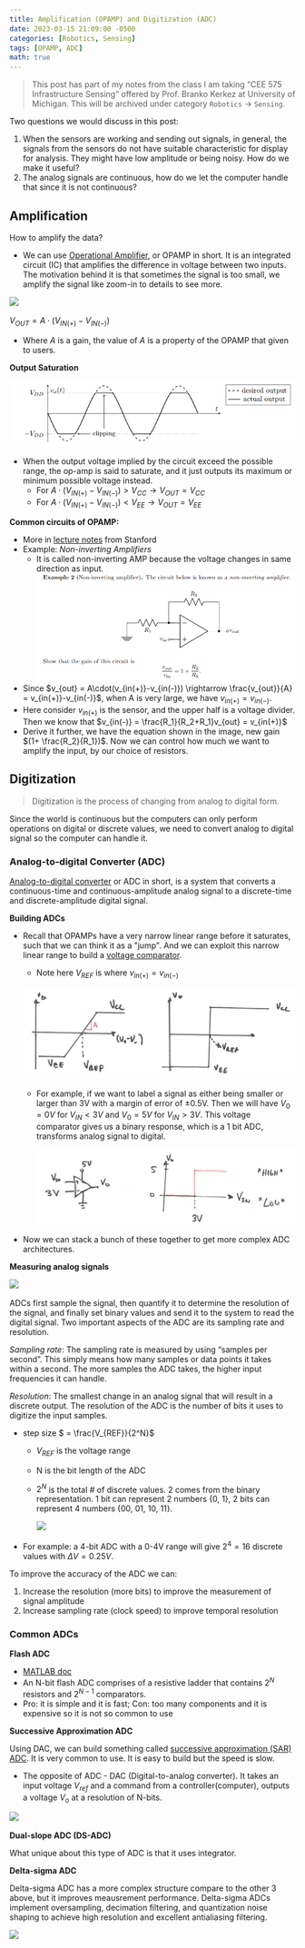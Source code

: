 ```yaml
---
title: Amplification (OPAMP) and Digitization (ADC)
date: 2023-03-15 21:09:00 -0500
categories: [Robotics, Sensing]
tags: [OPAMP, ADC] 
math: true
---
```


> This post has part of my notes from the class I am taking “CEE 575 Infrastructure Sensing” offered by Prof. Branko Kerkez at University of Michigan. This will be archived under category `Robotics` -> `Sensing`.


Two questions we would discuss in this post:
1. When the sensors are working and sending out signals, in general, the signals from the sensors do not have suitable characteristic for display for analysis. They might have low amplitude or being noisy. How do we make it useful?
2. The analog signals are continuous, how do we let the computer handle that since it is not continuous?

## Amplification
How to amplify the data? 
  - We can use [Operational Amplifier](https://toshiba.semicon-storage.com/eu/semiconductor/knowledge/faq/linear_opamp/what-is-an-operational-amplifier.html), or OPAMP in short. It is an integrated circuit (IC) that amplifies the difference in voltage between two inputs. The motivation behind it is that sometimes the signal is too small, we amplify the signal like zoom-in to details to see more.

![](https://toshiba.semicon-storage.com/content/dam/toshiba-ss-v3/master/en/semiconductor/knowledge/faq/linear_op-amps/What-is-an-operational-amplifier_1_en.png)

$V_{OUT} = A\cdot(V_{IN(+)}-V_{IN(-)})$

- Where $A$ is a gain, the value of $A$ is a property of the OPAMP that given to users.

**Output Saturation**

![](/assets/figures/2023-images/2023-03-15-amplification-and-digitization/01.png)
- When the output voltage implied by the circuit exceed the possible range, the op-amp is said to saturate, and it just outputs its maximum or minimum possible voltage instead. 
  - For $A\cdot(V_{IN(+)}-V_{IN(-)}) > V_{CC} \rightarrow V_{OUT}=V_{CC}$
  - For $A\cdot(V_{IN(+)}-V_{IN(-)}) < V_{EE} \rightarrow V_{OUT}=V_{EE}$

**Common circuits of OPAMP:**
- More in [lecture notes](https://web.stanford.edu/class/archive/engr/engr40m.1178/slides/opamps.pdf) from Stanford
- Example: *Non-inverting Amplifiers*
  - It is called non-inverting AMP because the voltage changes in same direction as input.
![](/assets/figures/2023-images/2023-03-15-amplification-and-digitization/02.png)
- Since $v_{out} = A\cdot(v_{in(+)}-v_{in(-)}) \rightarrow \frac{v_{out}}{A} = v_{in(+)}-v_{in(-)}$, when A is very large, we have $v_{in(+)}=v_{in(-)}$.
- Here consider $v_{in(+)}$ is the sensor, and the upper half is a voltage divider. Then we know that $v_{in(-)} = \frac{R_1}{R_2+R_1}v_{out} = v_{in(+)}$
- Derive it further, we have the equation shown in the image, new gain $(1+ \frac{R_2}{R_1})$. Now we can control how much we want to amplify the input, by our choice of resistors.

## Digitization
> Digitization is the process of changing from analog to digital form.

Since the world is continuous but the computers can only perform operations on digital or discrete values, we need to convert analog to digital signal so the computer can handle it. 

### Analog-to-digital Converter (ADC)

[Analog-to-digital converter](https://en.wikipedia.org/wiki/Analog-to-digital_converter) or ADC in short, is a system that converts a continuous-time and continuous-amplitude analog signal to a discrete-time and discrete-amplitude digital signal.



**Building ADCs**
- Recall that OPAMPs have a very narrow linear range before it saturates, such that we can think it as a "jump". And we can exploit this narrow linear range to build a [voltage comparator](https://en.wikipedia.org/wiki/Comparator).
  - Note here $V_{REF}$ is where $v_{in(+)} = v_{in(-)}$

  ![](/assets/figures/2023-images/2023-03-15-amplification-and-digitization/03.png)
  - For example, if we want to label a signal as either being smaller or larger than 3V with a margin of error of ±0.5V. Then we will have $V_0 = 0V$ for $V_{IN}<3V$ and $V_0 = 5V$ for $V_{IN}>3V$. This voltage comparator gives us a binary response, which is a 1 bit ADC, transforms analog signal to digital.
  
    ![](/assets/figures/2023-images/2023-03-15-amplification-and-digitization/04.png)
- Now we can stack a bunch of these together to get more complex ADC architectures. 



**Measuring analog signals**

![](https://static4.arrow.com/-/media/arrow/images/miscellaneous/0/0418_adc_signal_2.jpg?h=344&w=922&hash=536BD79A2AEF04E0C4A81ADBD89D7D0C)

ADCs first sample the signal, then quantify it to determine the resolution of the signal, and finally set binary values and send it to the system to read the digital signal. Two important aspects of the ADC are its sampling rate and resolution.

*Sampling rate*: The sampling rate is measured by using “samples per second”. This simply means how many samples or data points it takes within a second. The more samples the ADC takes, the higher input frequencies it can handle.

*Resolution*: The smallest change in an analog signal that will result in a discrete output. The resolution of the ADC is the number of bits it uses to digitize the input samples.
  - step size $ = \frac{V_{REF}}{2^N}$ 
    - $V_{REF}$ is the voltage range 
    - N is the bit length of the ADC
    - $2^N$ is the total # of discrete values. 2 comes from the binary representation. 1 bit can represent 2 numbers {0, 1}, 2 bits can represent 4 numbers {00, 01, 10, 11}.
    
      ![](https://static4.arrow.com/-/media/arrow/images/miscellaneous/0/0418_resolution_example.jpg?h=279&w=466&hash=A475ACD2C6AFE862775E56A7083757A7)
- For example: a 4-bit ADC with a 0-4V range will give $2^4 = 16$ discrete values with $\Delta V = 0.25V$.

To improve the accuracy of the ADC we can:
1. Increase the resolution (more bits) to improve the measurement of signal amplitude
2. Increase sampling rate (clock speed) to improve temporal resolution

### Common ADCs
**Flash ADC**
- [MATLAB doc](https://www.mathworks.com/help/msblks/ref/flashadc.html)
- An N-bit flash ADC comprises of a resistive ladder that contains $2^N$ resistors and $2^{N-1}$ comparators.
- Pro: it is simple and it is fast; Con: too many components and it is expensive so it is not so common to use

**Successive Approximation ADC**

Using DAC, we can build something called [successive approximation (SAR) ADC](https://en.wikipedia.org/wiki/Successive-approximation_ADC). It is very common to use. It is easy to build but the speed is slow.
- The opposite of ADC - DAC (Digital-to-analog converter). It takes an input voltage $V_{ref}$ and a command from a controller(computer), outputs a voltage $V_o$ at a resolution of N-bits.

![](https://upload.wikimedia.org/wikipedia/commons/thumb/6/61/SA_ADC_block_diagram.png/300px-SA_ADC_block_diagram.png)

**Dual-slope ADC (DS-ADC)**

What unique about this type of ADC is that it uses integrator. 

**Delta-sigma ADC**

Delta-sigma ADC has a more complex structure compare to the other 3 above, but it improves meausrement performance. Delta-sigma ADCs implement oversampling, decimation filtering, and quantization noise shaping to achieve high resolution and excellent antialiasing filtering.

![](https://slideplayer.com/slide/4584344/15/images/34/Comparison+of+ADC%E2%80%99s+Type+Speed+%28relative%29+Cost+%28relative%29+Resolution.jpg)